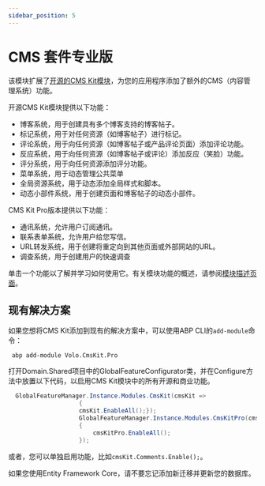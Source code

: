 ```yaml
---
sidebar_position: 5
---
```


# CMS 套件专业版

该模块扩展了[开源的CMS Kit模块](https://docs.abp.io/en/abp/latest/Modules/Cms-Kit/Index)，为您的应用程序添加了额外的CMS（内容管理系统）功能。

开源CMS Kit模块提供以下功能：

* 博客系统，用于创建具有多个博客支持的博客帖子。
* 标记系统，用于对任何资源（如博客帖子）进行标记。
* 评论系统，用于向任何资源（如博客帖子或产品评论页面）添加评论功能。
* 反应系统，用于向任何资源（如博客帖子或评论）添加反应（笑脸）功能。
* 评分系统，用于向任何资源添加评分功能。
* 菜单系统，用于动态管理公共菜单
* 全局资源系统，用于动态添加全局样式和脚本。
* 动态小部件系统，用于创建页面和博客帖子的动态小部件。

CMS Kit Pro版本提供以下功能：

* 通讯系统，允许用户订阅通讯。
* 联系表单系统，允许用户给您写信。
* URL转发系统，用于创建将重定向到其他页面或外部网站的URL。
* 调查系统，用于创建用户的快速调查

单击一个功能以了解并学习如何使用它。有关模块功能的概述，请参阅[模块描述页面](https://commercial.abp.io/modules/Volo.CmsKit.Pro)。

现有解决方案
------------------

如果您想将CMS Kit添加到现有的解决方案中，可以使用ABP CLI的`add-module`命令：

```shell
 abp add-module Volo.CmsKit.Pro
```

打开Domain.Shared项目中的GlobalFeatureConfigurator类，并在Configure方法中放置以下代码，以启用CMS Kit模块中的所有开源和商业功能。

```c#
  GlobalFeatureManager.Instance.Modules.CmsKit(cmsKit =>
                    {
                    cmsKit.EnableAll();});
                    GlobalFeatureManager.Instance.Modules.CmsKitPro(cmsKitPro =>
                    {
                        cmsKitPro.EnableAll();
                    });
```


或者，您可以单独启用功能，比如`cmsKit.Comments.Enable();`。

如果您使用Entity Framework Core，请不要忘记添加新迁移并更新您的数据库。
